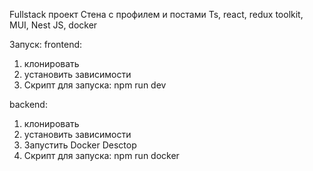 Fullstack проект Стена с профилем и постами 
Ts, react, redux toolkit, MUI, Nest JS, docker

Запуск: 
frontend: 
1. клонировать
2. установить зависимости
3. Скрипт для запуска: npm run dev

backend: 
1. клонировать
2. установить зависимости
3. Запустить Docker Desctop
4. Скрипт для запуска: npm run docker
